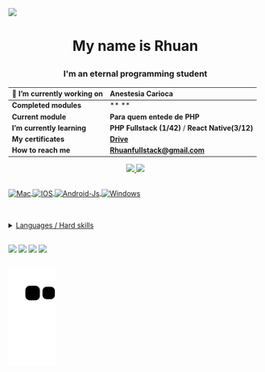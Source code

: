 <img src="https://raw.githubusercontent.com/iampavangandhi/iampavangandhi/master/gifs/Hi.gif" width="60"><h1 align="center">
	 My name is Rhuan
</h1>
<h3 align="center">I'm an eternal programming student</h3>
<div style="display: inline_block;" align="center">
	
|  **🔭 I’m currently working on** | **Anestesia Carioca** |
| :---------        |     :---------  |
| **Completed modules** | ** **|
| **Current module** | **Para quem entede de PHP** |
| **I’m currently learning** | **PHP Fullstack (1/42)** / **React Native(3/12)**|
|**My certificates** | [**Drive**](https://drive.google.com/drive/folders/1uawAAexOjKO2-ngSgTQRE3dC23-mQtXd) |
|**How to reach me** | **Rhuanfullstack@gmail.com** |

	
</div>

<div align="center">
    <a href="https://github.com/RhuanFSTK">
    <img height="180em" src="https://github-readme-stats.vercel.app/api?username=RhuanFSTK&show_icons=show_icons=true&theme=tokyonight"/>
    <img height="180em" src="https://github-readme-stats.vercel.app/api/top-langs/?username=RhuanFSTK&layout=show_icons=true&theme=tokyonight"/>
</div>

##    
    
<div>
    <img align="center" alt="Mac" height="30" width="100" src="https://img.shields.io/badge/mac%20os-000000?style=for-the-badge&logo=apple&logoColor=white">
    <img align="center" alt="IOS" height="30" width="100" src="https://img.shields.io/badge/iOS-000000?style=for-the-badge&logo=ios&logoColor=white">
    <img align="center" alt="Android-Js" height="30" width="100" src="https://img.shields.io/badge/Android-3DDC84?style=for-the-badge&logo=android&logoColor=white">
    <img align="center" alt="Windows" height="30" width="100" src="https://img.shields.io/badge/Windows-0078D6?style=for-the-badge&logo=windows&logoColor=white">
    
    
</div style="display: flex">
    
##    
<div style="display: inline_block"><br>
<details>
	<summary>Languages / Hard skills</summary>
	<img align="center" alt="Node" height="40" width="70" src="https://cdn.jsdelivr.net/gh/devicons/devicon/icons/nodejs/nodejs-original.svg">
	<img align="center" alt="Js" height="40" width="70" src="https://raw.githubusercontent.com/devicons/devicon/master/icons/javascript/javascript-plain.svg">
	<img align="center" alt="PHP" height="40" width="70" src="https://raw.githubusercontent.com/devicons/devicon/master/icons/php/php-original.svg">
	<img align="center" alt="HTML5" height="40" width="70" src="https://raw.githubusercontent.com/devicons/devicon/master/icons/html5/html5-original.svg">
	<img align="center" alt="CSS3" height="40" width="70" src="https://raw.githubusercontent.com/devicons/devicon/master/icons/css3/css3-original.svg">
	<img align="center" alt="React" height="40" width="70" src="https://raw.githubusercontent.com/devicons/devicon/master/icons/react/react-original.svg">
	<img align="center" alt="Bootstrap" height="40" width="70" src="https://cdn.jsdelivr.net/gh/devicons/devicon/icons/bootstrap/bootstrap-original.svg">
	<img align="center" alt="Mysql" height="70" width="70" src="https://cdn.jsdelivr.net/gh/devicons/devicon/icons/mysql/mysql-original-wordmark.svg">
	<img align="center" alt="Git" height="40" width="70" src="https://raw.githubusercontent.com/devicons/devicon/master/icons/git/git-original.svg">
	<img align="center" alt="GitHub" height="40" width="70" src="https://cdn.jsdelivr.net/gh/devicons/devicon/icons/github/github-original-wordmark.svg">
	<img align="center" alt="Slack" height="40" width="70" src="https://cdn.jsdelivr.net/gh/devicons/devicon/icons/slack/slack-original.svg">
	<img align="center" alt="Trello" height="40" width="70" src="https://cdn.jsdelivr.net/gh/devicons/devicon/icons/trello/trello-plain-wordmark.svg">
	<img align="center" alt="VsCode" height="40" width="70" src="https://cdn.jsdelivr.net/gh/devicons/devicon/icons/visualstudio/visualstudio-plain.svg">	
</details>
</div>
	

##    
       
<div> 
<a href="https://www.linkedin.com/in/rhuan-cesar-7b038b226/" target="_blank"><img src="https://img.shields.io/badge/-LinkedIn-%230077B5?style=for-the-badge&logo=linkedin&logoColor=white" target="_blank"></a>
<a href = "mailto:rhuanfullstack@gmail.com"><img src="https://img.shields.io/badge/-Gmail-%23333?style=for-the-badge&logo=gmail&logoColor=white" target="_blank"></a>
<a href="https://www.instagram.com/rhuanfstk/" target="_blank"><img src="https://img.shields.io/badge/-Instagram-%23E4405F?style=for-the-badge&logo=instagram&logoColor=white" target="_blank"></a> 
<a href="https://twitter.com/RhuanDev" target="_blank"><img src="https://img.shields.io/badge/Twitter-1DA1F2?style=for-the-badge&logo=twitter&logoColor=white" target="_blank"></a>
   

##    
        
![Snake animation](https://github.com/rafaballerini/rafaballerini/blob/output/github-contribution-grid-snake.svg)
 
</div>
